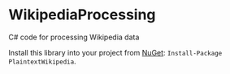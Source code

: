 # WikipediaProcessing
C# code for processing Wikipedia data

Install this library into your project from [NuGet](https://www.nuget.org/packages/PlaintextWikipedia/): `Install-Package PlaintextWikipedia`.
